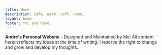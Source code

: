 ```yaml
---
title: Home
description: Safe. Warm. Soft. Home.
layout: home
footer: You are here.
---
```

**Andre's Personal Website** - Designed and Maintained by Me! All content herein reflects my ideas at the time of writing. I reserve the right to change and grow and develop my thoughts.
